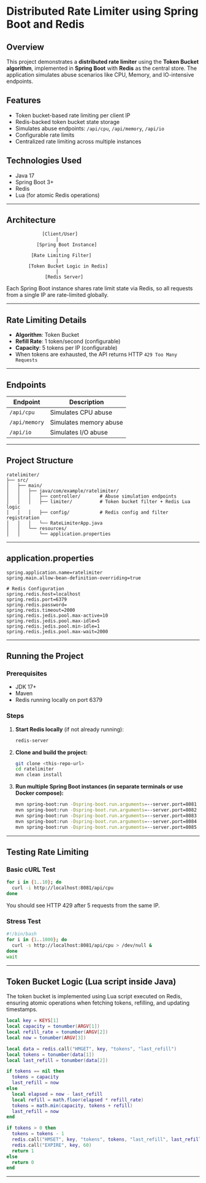 # Distributed Rate Limiter using Spring Boot and Redis

## Overview

This project demonstrates a **distributed rate limiter** using the **Token Bucket algorithm**, implemented in **Spring Boot** with **Redis** as the central store. The application simulates abuse scenarios like CPU, Memory, and IO-intensive endpoints.

## Features

* Token bucket-based rate limiting per client IP
* Redis-backed token bucket state storage
* Simulates abuse endpoints: `/api/cpu`, `/api/memory`, `/api/io`
* Configurable rate limits
* Centralized rate limiting across multiple instances

## Technologies Used

* Java 17
* Spring Boot 3+
* Redis
* Lua (for atomic Redis operations)

---

## Architecture

```
             [Client/User]
                  |
           [Spring Boot Instance]
                  |
         [Rate Limiting Filter]
                  |
        [Token Bucket Logic in Redis]
                  |
              [Redis Server]
```

Each Spring Boot instance shares rate limit state via Redis, so all requests from a single IP are rate-limited globally.

---

## Rate Limiting Details

* **Algorithm**: Token Bucket
* **Refill Rate**: 1 token/second (configurable)
* **Capacity**: 5 tokens per IP (configurable)
* When tokens are exhausted, the API returns HTTP `429 Too Many Requests`

---

## Endpoints

| Endpoint      | Description            |
| ------------- | ---------------------- |
| `/api/cpu`    | Simulates CPU abuse    |
| `/api/memory` | Simulates memory abuse |
| `/api/io`     | Simulates I/O abuse    |

---

## Project Structure

```
ratelimiter/
├── src/
│   ├── main/
│   │   ├── java/com/example/ratelimiter/
│   │   │   ├── controller/       # Abuse simulation endpoints
│   │   │   ├── limiter/          # Token bucket filter + Redis Lua logic
│   │   │   ├── config/           # Redis config and filter registration
│   │   │   └── RateLimiterApp.java
│   │   └── resources/
│   │       └── application.properties
```

---

## application.properties

```
spring.application.name=ratelimiter
spring.main.allow-bean-definition-overriding=true

# Redis Configuration
spring.redis.host=localhost
spring.redis.port=6379
spring.redis.password=
spring.redis.timeout=2000
spring.redis.jedis.pool.max-active=10
spring.redis.jedis.pool.max-idle=5
spring.redis.jedis.pool.min-idle=1
spring.redis.jedis.pool.max-wait=2000
```

---

## Running the Project

### Prerequisites

* JDK 17+
* Maven
* Redis running locally on port 6379

### Steps

1. **Start Redis locally** (if not already running):

   ```bash
   redis-server
   ```

2. **Clone and build the project:**

   ```bash
   git clone <this-repo-url>
   cd ratelimiter
   mvn clean install
   ```

3. **Run multiple Spring Boot instances (in separate terminals or use Docker compose):**

   ```bash
   mvn spring-boot:run -Dspring-boot.run.arguments=--server.port=8081
   mvn spring-boot:run -Dspring-boot.run.arguments=--server.port=8082
   mvn spring-boot:run -Dspring-boot.run.arguments=--server.port=8083
   mvn spring-boot:run -Dspring-boot.run.arguments=--server.port=8084
   mvn spring-boot:run -Dspring-boot.run.arguments=--server.port=8085
   ```

---

## Testing Rate Limiting

### Basic cURL Test

```bash
for i in {1..10}; do
  curl -i http://localhost:8081/api/cpu
done
```

You should see HTTP 429 after 5 requests from the same IP.

### Stress Test

```bash
#!/bin/bash
for i in {1..1000}; do
  curl -s http://localhost:8081/api/cpu > /dev/null &
done
wait
```

---

## Token Bucket Logic (Lua script inside Java)

The token bucket is implemented using Lua script executed on Redis, ensuring atomic operations when fetching tokens, refilling, and updating timestamps.

```lua
local key = KEYS[1]
local capacity = tonumber(ARGV[1])
local refill_rate = tonumber(ARGV[2])
local now = tonumber(ARGV[3])

local data = redis.call("HMGET", key, "tokens", "last_refill")
local tokens = tonumber(data[1])
local last_refill = tonumber(data[2])

if tokens == nil then
  tokens = capacity
  last_refill = now
else
  local elapsed = now - last_refill
  local refill = math.floor(elapsed * refill_rate)
  tokens = math.min(capacity, tokens + refill)
  last_refill = now
end

if tokens > 0 then
  tokens = tokens - 1
  redis.call("HMSET", key, "tokens", tokens, "last_refill", last_refill)
  redis.call("EXPIRE", key, 60)
  return 1
else
  return 0
end
```

---

